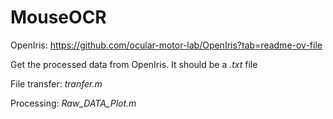 # MouseOCR
OpenIris: https://github.com/ocular-motor-lab/OpenIris?tab=readme-ov-file

Get the processed data from OpenIris. It should be a *.txt* file

File transfer: *tranfer.m*

Processing: *Raw_DATA_Plot.m*
